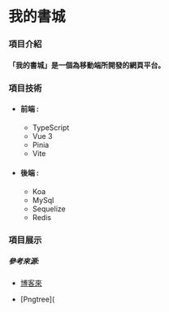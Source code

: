 # 我的書城
### 項目介紹

#### 「我的書城」是一個為移動端所開發的網頁平台。

### 項目技術

- #### 前端 :

  - TypeScript
  - Vue 3
  - Pinia
  - Vite

- #### 後端 :

  - Koa
  - MySql
  - Sequelize
  - Redis				

### 項目展示


##### 參考來源:

- [博客來](https://www.books.com.tw/)

- [Pngtree](
